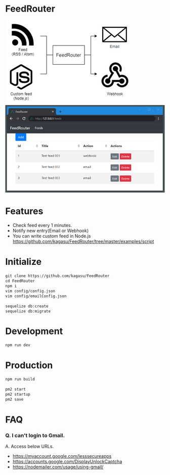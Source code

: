 # FeedRouter
![](https://github.com/kagasu/FeedRouter/raw/master/resources/image001.png)
![](https://github.com/kagasu/FeedRouter/raw/master/resources/image002.png)

# Features
- Check feed every 1 minutes.
- Notify new entry(Email or Webhook)
- You can write custom feed in Node.js<br>
https://github.com/kagasu/FeedRouter/tree/master/examples/script

# Initialize
```
git clone https://github.com/kagasu/FeedRouter
cd FeedRouter
npm i
vim config/config.json
vim config/emailConfig.json

sequelize db:create
sequelize db:migrate
```

# Development
```
npm run dev
```

# Production
```
npm run build

pm2 start
pm2 startup
pm2 save
```

# FAQ
### Q. I can't login to Gmail.
A. Access below URLs.
- https://myaccount.google.com/lesssecureapps
- https://accounts.google.com/DisplayUnlockCaptcha
- https://nodemailer.com/usage/using-gmail/

